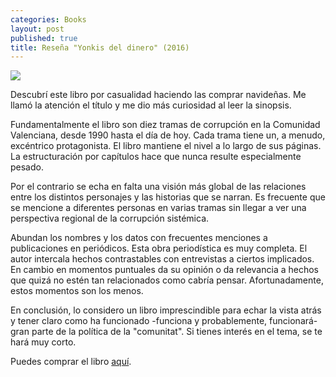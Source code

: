 ```yaml
---
categories: Books
layout: post
published: true
title: Reseña "Yonkis del dinero" (2016)
---
```

![](http://i.imgur.com/Yw8pAOU.jpg)

Descubrí este libro por casualidad haciendo las comprar navideñas. Me llamó la atención el título y me dio más curiosidad al leer la sinopsis.

Fundamentalmente el libro son diez tramas de corrupción en la Comunidad Valenciana, desde 1990 hasta el día de hoy. Cada trama tiene un, a menudo, excéntrico protagonista. El libro mantiene el nivel a lo largo de sus páginas. La estructuración por capítulos hace que nunca resulte especialmente pesado.

Por el contrario se echa en falta una visión más global de las relaciones entre los distintos personajes y las historias que se narran. Es frecuente que se mencione a diferentes personas en varias tramas sin llegar a ver una perspectiva regional de la corrupción sistémica.

Abundan los nombres y los datos con frecuentes menciones a publicaciones en periódicos. Esta obra periodística es muy completa. El autor intercala hechos contrastables con entrevistas a ciertos implicados. En cambio en momentos puntuales da su opinión o da relevancia a hechos que quizá no estén tan relacionados como cabría pensar. Afortunadamente, estos momentos son los menos.

En conclusión, lo considero un libro imprescindible para echar la vista atrás y tener claro como ha funcionado -funciona y probablemente, funcionará- gran parte de la política de la "comunitat". Si tienes interés en el tema, se te hará muy corto.

Puedes comprar el libro [aquí](https://www.amazon.es/Yonquis-del-dinero-Cuadril%C3%A1tero-libros/dp/841601289X).
